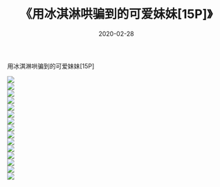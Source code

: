 ﻿---
layout: post
title:  《用冰淇淋哄骗到的可爱妹妹[15P]》
date:   2020-02-28
img: http://imgx.orgx.ga/漏D/2020/用冰淇淋哄骗到的可爱妹妹[15P]/000.jpg
categories: [美女, 清纯, 唯美]
---

用冰淇淋哄骗到的可爱妹妹[15P]

  ![](http://imgx.orgx.ga/漏D/2020/用冰淇淋哄骗到的可爱妹妹[15P]/001.jpg) <br> ![](http://imgx.orgx.ga/漏D/2020/用冰淇淋哄骗到的可爱妹妹[15P]/002.jpg) <br> ![](http://imgx.orgx.ga/漏D/2020/用冰淇淋哄骗到的可爱妹妹[15P]/003.jpg) <br> ![](http://imgx.orgx.ga/漏D/2020/用冰淇淋哄骗到的可爱妹妹[15P]/004.jpg) <br> ![](http://imgx.orgx.ga/漏D/2020/用冰淇淋哄骗到的可爱妹妹[15P]/005.jpg) <br> ![](http://imgx.orgx.ga/漏D/2020/用冰淇淋哄骗到的可爱妹妹[15P]/006.jpg) <br> ![](http://imgx.orgx.ga/漏D/2020/用冰淇淋哄骗到的可爱妹妹[15P]/007.jpg) <br> ![](http://imgx.orgx.ga/漏D/2020/用冰淇淋哄骗到的可爱妹妹[15P]/008.jpg) <br> ![](http://imgx.orgx.ga/漏D/2020/用冰淇淋哄骗到的可爱妹妹[15P]/009.jpg) <br> ![](http://imgx.orgx.ga/漏D/2020/用冰淇淋哄骗到的可爱妹妹[15P]/010.jpg) <br> ![](http://imgx.orgx.ga/漏D/2020/用冰淇淋哄骗到的可爱妹妹[15P]/011.jpg) <br> ![](http://imgx.orgx.ga/漏D/2020/用冰淇淋哄骗到的可爱妹妹[15P]/012.jpg) <br> ![](http://imgx.orgx.ga/漏D/2020/用冰淇淋哄骗到的可爱妹妹[15P]/013.jpg) <br> ![](http://imgx.orgx.ga/漏D/2020/用冰淇淋哄骗到的可爱妹妹[15P]/014.jpg) <br> ![](http://imgx.orgx.ga/漏D/2020/用冰淇淋哄骗到的可爱妹妹[15P]/015.jpg) <br>